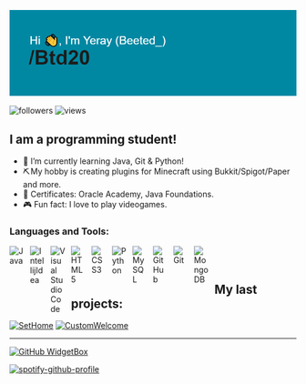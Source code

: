 ![Presentation](https://github.com/Btd20/Btd20/blob/main/header.png?raw=true)

<img alt="followers" title="Follow me on Github" src="https://img.shields.io/github/followers/Btd20?color=236ad3&style=for-the-badge&logo=github&label=Follow"/> <img alt="views" title="Profile views" src="https://komarev.com/ghpvc/?username=Btd20&style=for-the-badge"/>

## I am a programming student!

- 🌱 I’m currently learning Java, Git & Python!
- ⛏️ My hobby is creating plugins for Minecraft using Bukkit/Spigot/Paper and more.
- 📝 Certificates: Oracle Academy, Java Foundations.
- 🎮 Fun fact: I love to play videogames.

### Languages and Tools:

<img align="left" alt="Java" width="26px" src="https://i.imgur.com/YMylfsb.png" style="padding-right:10px;" />
<img align="left" alt="IntellijIdea" width="26px" src="https://i.imgur.com/uVz4XWJ.png" style="padding-right:10px;" />
<img align="left" alt="Visual Studio Code" width="26px" src="https://cdn.jsdelivr.net/gh/devicons/devicon/icons/vscode/vscode-original.svg" style="padding-right:10px;" />
<img align="left" alt="HTML5" width="26px" src="https://cdn.jsdelivr.net/gh/devicons/devicon/icons/html5/html5-original.svg" style="padding-right:10px;" />
<img align="left" alt="CSS3" width="26px" src="https://cdn.jsdelivr.net/gh/devicons/devicon/icons/css3/css3-original.svg" style="padding-right:10px;" />
<img align="left" alt="Python" width="26px" src="https://i.imgur.com/e3QdEw0.png" style="padding-right:10px;" />
<img align="left" alt="MySQL" width="26px" src="https://cdn.jsdelivr.net/gh/devicons/devicon/icons/mysql/mysql-original.svg" style="padding-right:10px;" />
<img align="left" alt="GitHub" width="26px" src="https://user-images.githubusercontent.com/3369400/139447912-e0f43f33-6d9f-45f8-be46-2df5bbc91289.png" style="padding-right:10px;" />
<img align="left" alt="Git" width="26px" src="https://i.imgur.com/JTZKZrd.png" style="padding-right:10px;" />
<img align="left" alt="MongoDB" width="26px" src="https://i.imgur.com/tznP4En.png" style="padding-right:10px;" />

<br/>
<br/>

## My last projects:
[![SetHome](https://github-readme-stats.vercel.app/api/pin/?username=Btd20&repo=SetHome)](https://github.com/Btd20/SetHome)
[![CustomWelcome](https://github-readme-stats.vercel.app/api/pin/?username=Btd20&repo=CustomWelcome)](https://github.com/Btd20/CustomWelcome)

---
[![GitHub WidgetBox](https://github-widgetbox.vercel.app/api/profile?username=Btd20&data=followers,repositories,stars,commits&theme=default)](https://github.com/Btd20)

[![spotify-github-profile](https://spotify-github-profile.vercel.app/api/view?uid=bergahd&cover_image=true&theme=natemoo-re&show_offline=false&background_color=121212&interchange=true&bar_color=53b14f&bar_color_cover=false)](https://github.com/kittinan/spotify-github-profile)
